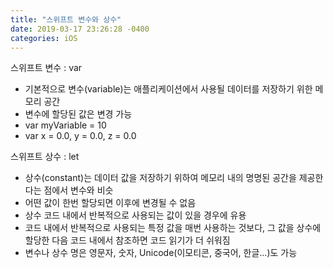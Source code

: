 ```yaml
---
title: "스위프트 변수와 상수"
date: 2019-03-17 23:26:28 -0400
categories: iOS
---
```

스위프트 변수 : var

- 기본적으로 변수(variable)는 애플리케이션에서 사용될 데이터를 저장하기 위한 메모리 공간
- 변수에 할당된 값은 변경 가능
- var myVariable = 10
- var x = 0.0, y = 0.0, z = 0.0


스위프트 상수 : let

- 상수(constant)는 데이터 값을 저장하기 위하여 메모리 내의 명명된 공간을 제공한다는 점에서 변수와 비슷
- 어떤 값이 한번 할당되면 이후에 변경될 수 없음
- 상수 코드 내에서 반복적으로 사용되는 값이 있을 경우에 유용
- 코드 내에서 반복적으로 사용되는 특정 값을 매번 사용하는 것보다, 그 값을 상수에 할당한 다음 코드 내에서 참조하면 코드 읽기가 더 쉬워짐
- 변수나 상수 명은 영문자, 숫자, Unicode(이모티콘, 중국어, 한글...)도 가능

